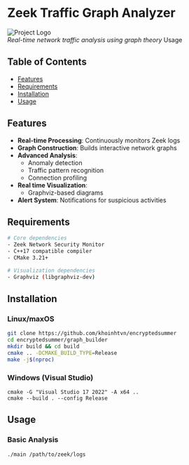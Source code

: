 # Zeek Traffic Graph Analyzer

![Project Logo](https://via.placeholder.com/150x50?text=Zeek+Traffic+Graph)  
*Real-time network traffic analysis using graph theory*
Usage
## Table of Contents
- [Features](#Features)
- [Requirements](#Requirements)
- [Installation](#Installation)
- [Usage](#Usage)


## Features

- **Real-time Processing**: Continuously monitors Zeek logs
- **Graph Construction**: Builds interactive network graphs
- **Advanced Analysis**:
    - Anomaly detection
    - Traffic pattern recognition
    - Connection profiling
- **Real time Visualization**:
    - Graphviz-based diagrams
- **Alert System**: Notifications for suspicious activities

## Requirements

```bash
# Core dependencies
- Zeek Network Security Monitor
- C++17 compatible compiler
- CMake 3.21+

# Visualization dependencies
- Graphviz (libgraphviz-dev)
```
## Installation
### Linux/maxOS
```bash
git clone https://github.com/khoinhtvn/encryptedsummer
cd encryptedsummer/graph_builder
mkdir build && cd build
cmake .. -DCMAKE_BUILD_TYPE=Release
make -j$(nproc)
```
### Windows (Visual Studio)
```shell
cmake -G "Visual Studio 17 2022" -A x64 ..
cmake --build . --config Release
```
## Usage
### Basic Analysis
```bash
./main /path/to/zeek/logs
```